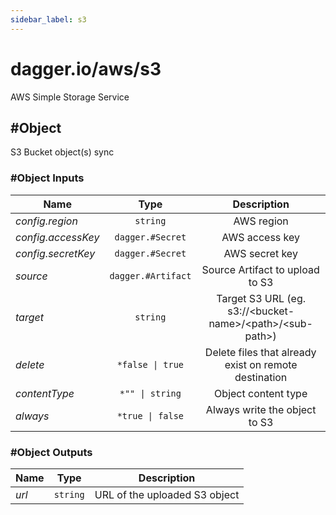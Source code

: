 ```yaml
---
sidebar_label: s3
---
```


# dagger.io/aws/s3

AWS Simple Storage Service

## #Object

S3 Bucket object(s) sync

### #Object Inputs

| Name                 | Type                  | Description                                                      |
| -------------        |:-------------:        |:-------------:                                                   |
|*config.region*       | `string`              |AWS region                                                        |
|*config.accessKey*    | `dagger.#Secret`      |AWS access key                                                    |
|*config.secretKey*    | `dagger.#Secret`      |AWS secret key                                                    |
|*source*              | `dagger.#Artifact`    |Source Artifact to upload to S3                                   |
|*target*              | `string`              |Target S3 URL (eg. s3://\<bucket-name\>/\<path\>/\<sub-path\>)    |
|*delete*              | `*false \| true`      |Delete files that already exist on remote destination             |
|*contentType*         | `*"" \| string`       |Object content type                                               |
|*always*              | `*true \| false`      |Always write the object to S3                                     |

### #Object Outputs

| Name             | Type              | Description                     |
| -------------    |:-------------:    |:-------------:                  |
|*url*             | `string`          |URL of the uploaded S3 object    |
